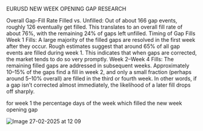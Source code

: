 EURUSD NEW WEEK OPENING GAP RESEARCH

Overall Gap-Fill Rate
Filled vs. Unfilled:
Out of about 166 gap events, roughly 126 eventually get filled. This translates to an overall fill rate of about 76%, with the remaining 24% of gaps left unfilled.
Timing of Gap Fills
Week 1 Fills:
A large majority of the filled gaps are resolved in the first week after they occur. Rough estimates suggest that around 65% of all gap events are filled during week 1. This indicates that when gaps are corrected, the market tends to do so very promptly.
Week 2–Week 4 Fills:
The remaining filled gaps are addressed in subsequent weeks. Approximately 10–15% of the gaps find a fill in week 2, and only a small fraction (perhaps around 5–10% overall) are filled in the third or fourth week. In other words, if a gap isn’t corrected almost immediately, the likelihood of a later fill drops off sharply.

for week 1 the percentage days of the week which filled the new week opening gap

![Image 27-02-2025 at 12 09](https://github.com/user-attachments/assets/08088738-8a17-4863-8b69-67e56d9c07ac)
